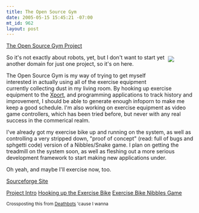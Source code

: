```yaml
--- 
title: The Open Source Gym
date: 2005-05-15 15:45:21 -07:00
mt_id: 962
layout: post
---
```

<A HREF='http://www.deathbots.com/boards/viewforum.php?f=19'>The Open Source Gym Project</A>

<div style='float:right;width:70;height:70;padding:5px;'><A HREF='http://www.deathbots.com/boards/viewforum.php?f=19'><IMG SRC='http://www.deathbots.com/images/blog/deathbots.com-images-projects-nibbles-tv2.jpg' border="0" /></A></div>

So it's not exactly about robots, yet, but I don't want to start yet another domain for just one project, so it's on here.

The Open Source Gym is my way of trying to get myself interested in actually using all of the exercise equipment currently collecting dust in my living room. By hooking up exercise equipment to the <A HREF='http://www.charmedlabs.com'>Xport</A>, and programming applications to track history and improvement, I should be able to generate enough infoporn to make me keep a good schedule. I'm also working on exercise equipment as video game controllers, which has been tried before, but never with any real success in the commerical realm. 

I've already got my exercise bike up and running on the system, as well as controlling a very stripped down, "proof of concept" (read: full of bugs and sphgetti code) version of a Nibbles/Snake game. I plan on getting the treadmill on the system soon, as well as fleshing out a more serious development framework to start making new applications under.

Oh yeah, and maybe I'll exercise now, too.

<A HREF='http://sourceforge.net/projects/osgym/'>Sourceforge Site</A>

<A HREF='http://www.deathbots.com/boards/viewtopic.php?t=14'>Project Intro</A>
<A HREF='http://www.deathbots.com/boards/viewtopic.php?t=15'>Hooking up the Exercise Bike</A>
<A HREF='http://www.deathbots.com/boards/viewtopic.php?t=16'>Exercise Bike Nibbles Game</A>

<small>Crossposting this from <A HREF='http://www.deathbots.com'>Deathbots</A> 'cause I wanna</small>
